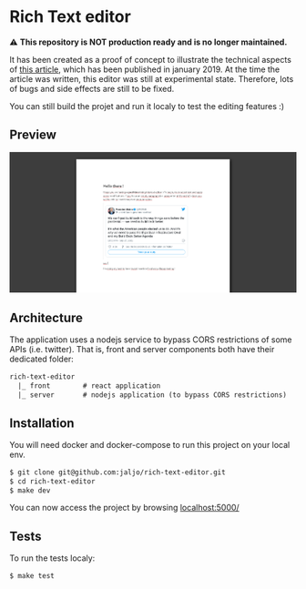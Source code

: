 # Rich Text editor

:warning: __This repository is NOT production ready and is no longer maintained.__

It has been created as a proof of concept to illustrate the technical aspects of
[this article](https://knplabs.com/fr/blog/how-we-built-a-medium-like-rich-text-editor),
which has been published in january 2019. At the time the article was written,
this editor was still at experimental state. Therefore, lots of bugs and side
effects are still to be fixed.

You can still build the projet and run it localy to test the editing features :)

## Preview

![](./doc/images/TEXT_EDITOR.png)

## Architecture

The application uses a nodejs service to bypass CORS restrictions of some APIs
(i.e. twitter). That is, front and server components both have their dedicated
folder:

```
rich-text-editor
  |_ front        # react application
  |_ server       # nodejs application (to bypass CORS restrictions)
```

## Installation

You will need docker and docker-compose to run this project on your local env.

```
$ git clone git@github.com:jaljo/rich-text-editor.git
$ cd rich-text-editor
$ make dev
```

You can now access the project by browsing [localhost:5000/](http://localhost:5000/)

## Tests

To run the tests localy:

```
$ make test
```
